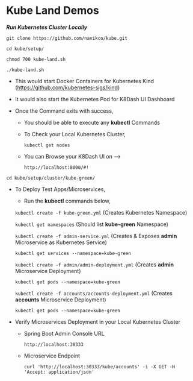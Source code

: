 # Kube Land Demos

_**Run Kubernetes Cluster Locally**_

`git clone https://github.com/navikco/kube.git`

`cd kube/setup/`

`chmod 700 kube-land.sh`

`./kube-land.sh    `

- This would start Docker Containers for Kubernetes Kind (https://github.com/kubernetes-sigs/kind)

- It would also start the Kubernetes Pod for K8Dash UI Dashboard

- Once the Command exits with success,
    - You should be able to execute any **kubectl** Commands
    
    - To Check your Local Kubernetes Cluster,
    
        `kubectl get nodes`
     
    - You can Browse your K8Dash UI on --> 
    
        `http://localhost:8000/#!`

`cd kube/setup/cluster/kube-green/`

- To Deploy Test Apps/Microservices,
    - Run the **kubectl** commands below,
    
    `kubectl create -f kube-green.yml`   (Creates Kubernetes Namespace)
          
    `kubectl get namespaces`  (Should list **kube-green** Namespace)
    
    `kubectl create -f admin-service.yml`  (Creates & Exposes **admin** Microservice as Kubernetes Service)
    
    `kubectl get services --namespace=kube-green`
    
    `kubectl create -f admin/admin-deployment.yml`  (Creates **admin** Microservice Deployment)
    
    `kubectl get pods --namespace=kube-green`
    
    `kubectl create -f accounts/accounts-deployment.yml`  (Creates **accounts** Microservice Deployment)
    
    `kubectl get pods --namespace=kube-green`

- Verify Microservices Deployment in your Local Kubernetes Cluster

    - Spring Boot Admin Console URL 
    
        `http://localhost:30333`
        
    - Microservice Endpoint
     
        `curl 'http://localhost:30333/kube/accounts' -i -X GET -H 'Accept: application/json'`


